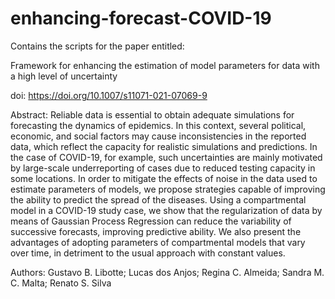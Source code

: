 # enhancing-forecast-COVID-19
Contains the scripts for the paper entitled:

Framework for enhancing the estimation of model parameters for data with a high level of uncertainty

doi: https://doi.org/10.1007/s11071-021-07069-9

Abstract: Reliable data is essential to obtain adequate simulations for forecasting the dynamics of epidemics. In this context, several political, economic, and social factors may cause inconsistencies in the reported data, which reflect the capacity for realistic simulations and predictions. In the case of COVID-19, for example, such uncertainties are mainly motivated by large-scale underreporting of cases due to reduced testing capacity in some locations. In order to mitigate the effects of noise in the data used to estimate parameters of models, we propose strategies capable of improving the ability to predict the spread of the diseases. Using a compartmental model in a COVID-19 study case, we show that the regularization of data by means of Gaussian Process Regression can reduce the variability of successive forecasts, improving predictive ability. We also present the advantages of adopting parameters of compartmental models that vary over time, in detriment to the usual approach with constant values.

Authors: Gustavo B. Libotte; Lucas dos Anjos; Regina C. Almeida; Sandra M. C. Malta; Renato S. Silva
